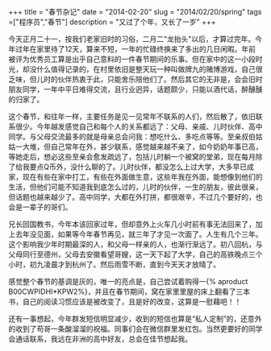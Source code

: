 +++
title = "春节杂记"
date = "2014-02-20"
slug = "2014/02/20/spring"
tags =["程序员","春节"]
description = "又过了个年，又长了一岁"
+++

今天正月二十一，按我们老家旧时的习俗，二月二"龙抬头"以后，才算过完年。今年过年在家里待了12天，算来不短，一年的忙碌终换来了多出的几日闲暇。年前被评为优秀员工算是出乎自己意料的一件春节期间的乐事。但在家中的这一小段时光，却没什么值得记录的，在村里依旧是整天玩一种叫做牌九的赌博游戏，自己很乏味，但儿时的伙伴热衷于此，只能舍乐陪他们了。然后其它的无非是，会会旧时朋友同学，一年中平日难得交流，且行业迥异，话题颇少，只能以酒代话，醉醺醺的归家了。


这个春节，和往年一样，主要任务是见一见常年不联系的人们，然后散了，依旧联系很少。今年越发感觉自己和每个人的关系都远了：父母、亲戚、儿时伙伴、高中同学。与父母交流最多的就是母亲总会问我：想吃什么、多吃点等等。至亲叔伯姑姑一大堆，但自己常年在外，甚少联系，感觉越来越不亲了，如今奶奶年事已高，等她走后，想必这些至亲会愈发疏远了，包括儿时躺一个被窝的堂弟，现在每月除了给我要点Q币外，没什么聊的了。儿时伙伴，都没怎么上过大学，大多早已成家，现在有些在家中打工，有些在外面做生意，这些年我在外面，能想像到他们的生活，但他们可能不知道我到底怎么过的，儿时的伙伴，一生的朋友，彼此很亲，但话题也越来越少了。高中同学，大都在外打拼，都很艰辛，不过几个要好的，也会是一辈子的哥们。

兄长回国教书，今年本该回家过年，但却意外上火车几小时前有事无法回来了，加上去年没见面，如果等今年春节再见，就三年了才见一次面了。人生有几个三年。这个影响我少年时期最深的人，和父母一样亲的人，也渐行渐远了。初八回杭，与父母同行至德州，父母去安徽看望哥嫂，这一天下起了大学，自己的高铁晚点三个小时，初九凌晨才到杭州了。然后雨雪不断，直到今天天才放晴了。

感觉整个春节的基调是灰的，唯一的亮点是，自己尝试着购得一{% aproduct B00CWPIDHI*KPW2%}，并且在春节期间，窝在家里里屋的床上翻看了三本书，自己的阅读习惯应该是被改变了，且是好的改变，这算是一慰藉吧！！

还有一事想起，今年群发短信明显减少，收到的短信也算是“私人定制”的，还意外的收到了苟哥一条酸溜溜的祝福。同事们会在微信群里发红包。当然更要好的同学会通话联系，我远在非洲的高中好友，总会在佳节想起我。
